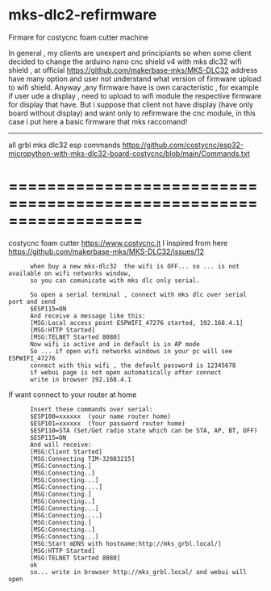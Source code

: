 # mks-dlc2-refirmware
Firmare for costycnc foam cutter machine

In general , my clients are unexpert and principiants so when some client decided to change the arduino nano cnc shield v4 with mks dlc32 wifi shield , at official https://github.com/makerbase-mks/MKS-DLC32 address have many option and user not understand what version of firmware upload to wifi shield.
Anyway ,any firmware have is own caracteristic , for example if user ude a display , need to upload to wifi module the respective firmware for display that have.
But i suppose that client not have display (have only board without display) and want only to refirmware the cnc module, in this case i put here a basic firmware that mks raccomand!
<hr>

all grbl mks dlc32 esp commands https://github.com/costycnc/esp32-micropython-with-mks-dlc32-board-costycnc/blob/main/Commands.txt

==================================================================
==================================================================
costycnc foam cutter  https://www.costycnc.it
I inspired from here https://github.com/makerbase-mks/MKS-DLC32/issues/12

          when buy a new mks-dlc32  the wifi is OFF... so ... is not available on wifi networks window,
          so you can comunicate with mks dlc only serial.

          So open a serial terminal , connect with mks dlc over serial port and send 
          $ESP115=ON
          And receive a message like this:
          [MSG:Local access point ESPWIFI_47276 started, 192.168.4.1]
          [MSG:HTTP Started]
          [MSG:TELNET Started 8080]
          Now wifi is active and in default is in AP mode
          So ... if open wifi networks windows in your pc will see ESPWIFI_47276
          connect with this wifi , the default password is 12345678
          if webui page is not open automatically after connect
          write in browser 192.168.4.1
          
If want connect to your router at home 

          Insert these commands over serial:
          $ESP100=xxxxxx  (your name router home)
          $ESP101=xxxxxx  (Your password router home)
          $ESP110=STA (Set/Get radio state which can be STA, AP, BT, OFF)
          $ESP115=ON
          And will receive:
          [MSG:Client Started]
          [MSG:Connecting TIM-32883215]
          [MSG:Connecting.]
          [MSG:Connecting..]
          [MSG:Connecting...]
          [MSG:Connecting....]
          [MSG:Connecting.]
          [MSG:Connecting..]
          [MSG:Connecting...]
          [MSG:Connecting....]
          [MSG:Connecting.]
          [MSG:Connecting..]
          [MSG:Connecting...]
          [MSG:Start mDNS with hostname:http://mks_grbl.local/]
          [MSG:HTTP Started]
          [MSG:TELNET Started 8080]
          ok
          so... write in browser http://mks_grbl.local/ and webui will open



